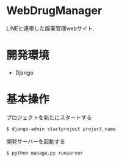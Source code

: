 # WebDrugManager
LINEと連帯した服薬管理webサイト.  

# 開発環境
* Django

# 基本操作
プロジェクトを新たにスタートする
```bash
$ django-admin startproject project_name
```

開発サーバーを起動する
```bash
$ python manage.py runserver
```